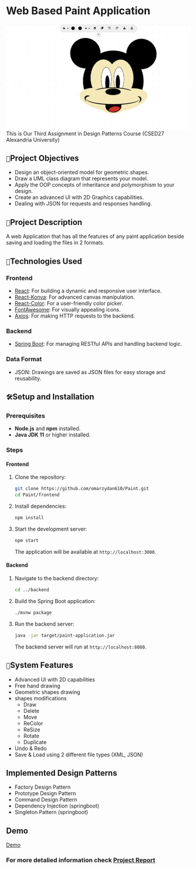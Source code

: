 # Web Based Paint Application

![image](assets/Screenshot.png)
This is Our Third Assignment in Design Patterns Course (CSED27 Alexandria University)

## `🌟`Project Objectives

- Design an object-oriented model for geometric shapes.
- Draw a UML class diagram that represents your model.
- Apply the OOP concepts of inheritance and polymorphism to your design.
- Create an advanced UI with 2D Graphics capabilities.
- Dealing with JSON for requests and responses handling.

## `📜`Project Description

A web Application that has all the features of any paint application beside saving and loading the files in 2 formats.

## `🔧`Technologies Used

### Frontend

- [React](https://reactjs.org/): For building a dynamic and responsive user interface.
- [React-Konva](https://konvajs.org/docs/react/): For advanced canvas manipulation.
- [React-Color](https://casesandberg.github.io/react-color/): For a user-friendly color picker.
- [FontAwesome](https://fontawesome.com/): For visually appealing icons.
- [Axios](https://axios-http.com/): For making HTTP requests to the backend.

### Backend

- [Spring Boot](https://spring.io/projects/spring-boot): For managing RESTful APIs and handling backend logic.

### Data Format

- JSON: Drawings are saved as JSON files for easy storage and reusability.

## `🛠️`Setup and Installation

### Prerequisites

- **Node.js** and **npm** installed.
- **Java JDK 11** or higher installed.

### Steps

#### Frontend

1. Clone the repository:

   ```bash
   git clone https://github.com/omarzydan610/Paint.git  
   cd Paint/frontend  
   ```
2. Install dependencies:

   ```bash
   npm install  
   ```
3. Start the development server:

   ```bash
   npm start  
   ```

   The application will be available at `http://localhost:3000`.

#### Backend

1. Navigate to the backend directory:

   ```bash
   cd ../backend  
   ```
2. Build the Spring Boot application:

   ```bash
   ./mvnw package  
   ```
3. Run the backend server:

   ```bash
   java -jar target/paint-application.jar  
   ```

   The backend server will run at `http://localhost:8080`.

## `🚀`System Features

- Advanced UI with 2D capabilities
- Free hand drawing
- Geometric shapes drawing
- shapes modifications
  - Draw
  - Delete
  - Move
  - ReColor
  - ReSize
  - Rotate
  - Duplicate
- Undo & Redo
- Save & Load using 2 different file types (XML, JSON)

## Implemented Design Patterns

- Factory Design Pattern
- Prototype Design Pattern
- Command Design Pattern
- Dependency Injection (springboot)
- Singleton Pattern (springboot)

## Demo

[Demo](./assets/Demo.mp4)

### For more detalied information check [Project Report](https://github.com/omarzydan610/Paint/blob/main/Project%20Report.pdf)
